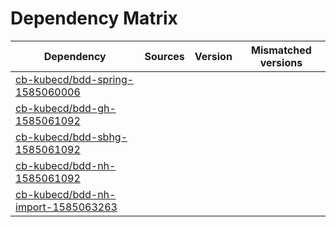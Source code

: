 # Dependency Matrix

Dependency | Sources | Version | Mismatched versions
---------- | ------- | ------- | -------------------
[cb-kubecd/bdd-spring-1585060006](https://github.com/cb-kubecd/bdd-spring-1585060006.git) |  | []() | 
[cb-kubecd/bdd-gh-1585061092](https://github.com/cb-kubecd/bdd-gh-1585061092.git) |  | []() | 
[cb-kubecd/bdd-sbhg-1585061092](https://github.com/cb-kubecd/bdd-sbhg-1585061092.git) |  | []() | 
[cb-kubecd/bdd-nh-1585061092](https://github.com/cb-kubecd/bdd-nh-1585061092.git) |  | []() | 
[cb-kubecd/bdd-nh-import-1585063263](https://github.com/cb-kubecd/bdd-nh-import-1585063263.git) |  | []() | 
